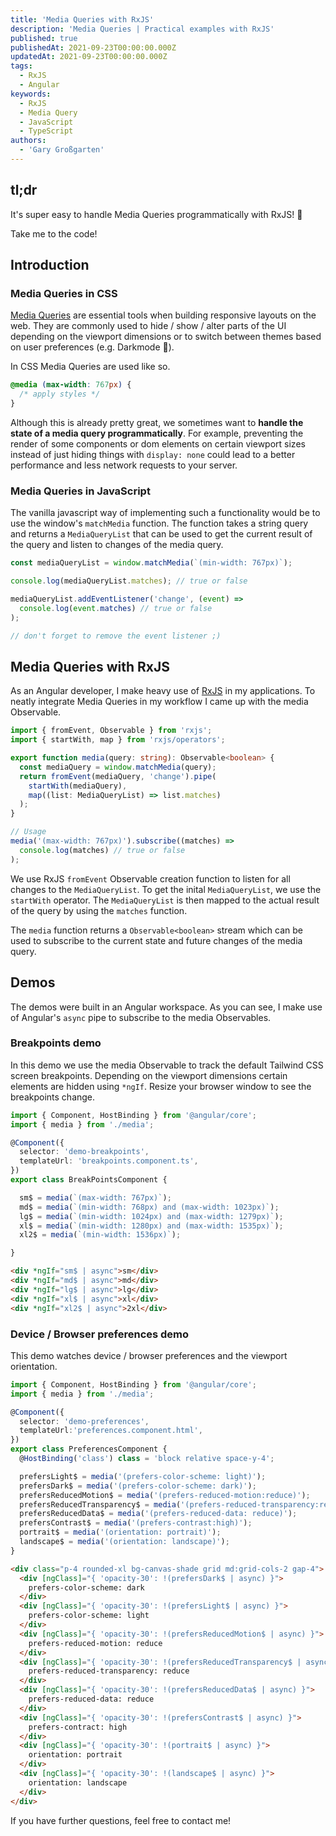 ```yaml
---
title: 'Media Queries with RxJS'
description: 'Media Queries | Practical examples with RxJS'
published: true
publishedAt: 2021-09-23T00:00:00.000Z
updatedAt: 2021-09-23T00:00:00.000Z
tags:
  - RxJS
  - Angular
keywords:
  - RxJS
  - Media Query
  - JavaScript
  - TypeScript
authors:
  - 'Gary Großgarten'
---
```


## tl;dr

It's super easy to handle Media Queries</span> programmatically with <span type="underline" delay="1200" shortcode="annotate">RxJS</span>! 🤗

<div shortcode="scroll-to" fragment="media-queries-with-rxjs">
<a>Take me to the code!</a>
</div>

<div shortcode="demos/breakpoints"></div>

## Introduction
### Media Queries in CSS

[Media Queries](https://www.w3schools.com/css/css_rwd_mediaqueries.asp) are essential tools when building responsive layouts on the web. They are commonly used to hide / show / alter parts of the UI depending on the viewport dimensions or to switch between themes based on user preferences (e.g. Darkmode 🌙).

In CSS Media Queries are used like so.

<div shortcode="code" tabs="styles.css">

```css
@media (max-width: 767px) {
  /* apply styles */
}
```

</div>

Although this is already pretty great, we sometimes want to **handle the state of a media query programmatically**. For example, preventing the render of some components or dom elements on certain viewport sizes instead of just hiding things with `display: none` could lead to a better performance and less network requests to your server.

### Media Queries in JavaScript

The vanilla javascript way of implementing such a functionality would be to use the window's `matchMedia` function. The function takes a string query and returns a `MediaQueryList` that can be used to get the current result of the query and listen to changes of the media query.

<div shortcode="code" tabs="JS">

```js
const mediaQueryList = window.matchMedia(`(min-width: 767px)`);

console.log(mediaQueryList.matches); // true or false

mediaQueryList.addEventListener('change', (event) =>
  console.log(event.matches) // true or false
);

// don't forget to remove the event listener ;)
```

</div>

## Media Queries with RxJS


As an Angular developer, I make heavy use of [RxJS](https://rxjs.dev/) in my applications. To neatly integrate Media Queries in my workflow I came up with the media Observable. 

<div shortcode="code" tabs="media.ts">

```ts
import { fromEvent, Observable } from 'rxjs';
import { startWith, map } from 'rxjs/operators';

export function media(query: string): Observable<boolean> {
  const mediaQuery = window.matchMedia(query);
  return fromEvent(mediaQuery, 'change').pipe(
    startWith(mediaQuery),
    map((list: MediaQueryList) => list.matches)
  );
}

// Usage
media('(max-width: 767px)').subscribe((matches) =>
  console.log(matches) // true or false
);
```

</div>

We use RxJS `fromEvent` Observable creation function to listen for all changes to the `MediaQueryList`. To get the inital `MediaQueryList`, we use the `startWith` operator. The `MediaQueryList` is then mapped to the actual result of the query by using the `matches` function.

<div shortcode="note">

The `media` function returns a `Observable<boolean>` stream which can be used to subscribe to the current state and 
future changes of the media query.

</div>

## Demos

The demos were built in an Angular workspace. As you can see, I make use of Angular's `async` pipe to subscribe to the media Observables.

### Breakpoints demo

In this demo we use the media Observable to track the default Tailwind CSS screen breakpoints. Depending on the viewport dimensions certain elements are hidden using `*ngIf`. Resize your browser window to see the breakpoints change.

<div shortcode="demos/responsive"></div>

<div shortcode="code" tabs="TS,HTML">

```ts
import { Component, HostBinding } from '@angular/core';
import { media } from './media';

@Component({
  selector: 'demo-breakpoints',
  templateUrl: 'breakpoints.component.ts',
})
export class BreakPointsComponent {

  sm$ = media(`(max-width: 767px)`);
  md$ = media(`(min-width: 768px) and (max-width: 1023px)`);
  lg$ = media(`(min-width: 1024px) and (max-width: 1279px)`);
  xl$ = media(`(min-width: 1280px) and (max-width: 1535px)`);
  xl2$ = media(`(min-width: 1536px)`);

}
```
```html
<div *ngIf="sm$ | async">sm</div>
<div *ngIf="md$ | async">md</div>
<div *ngIf="lg$ | async">lg</div>
<div *ngIf="xl$ | async">xl</div>
<div *ngIf="xl2$ | async">2xl</div>
```

</div>


### Device / Browser preferences demo

This demo watches device / browser preferences and the viewport orientation.

<div shortcode="demos/preferences"></div>

<div shortcode="code" tabs="TS,HTML">

```ts
import { Component, HostBinding } from '@angular/core';
import { media } from './media';

@Component({
  selector: 'demo-preferences',
  templateUrl:'preferences.component.html',
})
export class PreferencesComponent {
  @HostBinding('class') class = 'block relative space-y-4';

  prefersLight$ = media('(prefers-color-scheme: light)');
  prefersDark$ = media('(prefers-color-scheme: dark)');
  prefersReducedMotion$ = media('(prefers-reduced-motion:reduce)');
  prefersReducedTransparency$ = media('(prefers-reduced-transparency:reduce)');
  prefersReducedData$ = media('(prefers-reduced-data: reduce)');
  prefersContrast$ = media('(prefers-contrast:high)');
  portrait$ = media('(orientation: portrait)');
  landscape$ = media('(orientation: landscape)');
}
```
```html
<div class="p-4 rounded-xl bg-canvas-shade grid md:grid-cols-2 gap-4">
  <div [ngClass]="{ 'opacity-30': !(prefersDark$ | async) }">
    prefers-color-scheme: dark
  </div>
  <div [ngClass]="{ 'opacity-30': !(prefersLight$ | async) }">
    prefers-color-scheme: light
  </div>
  <div [ngClass]="{ 'opacity-30': !(prefersReducedMotion$ | async) }">
    prefers-reduced-motion: reduce
  </div>
  <div [ngClass]="{ 'opacity-30': !(prefersReducedTransparency$ | async) }">
    prefers-reduced-transparency: reduce
  </div>
  <div [ngClass]="{ 'opacity-30': !(prefersReducedData$ | async) }">
    prefers-reduced-data: reduce
  </div>
  <div [ngClass]="{ 'opacity-30': !(prefersContrast$ | async) }">
    prefers-contract: high
  </div>
  <div [ngClass]="{ 'opacity-30': !(portrait$ | async) }">
    orientation: portrait
  </div>
  <div [ngClass]="{ 'opacity-30': !(landscape$ | async) }">
    orientation: landscape
  </div>
</div>
```

</div>

If you have further questions, feel free to contact me! 

<div shortcode="author" name="Gary Großgarten"></div>